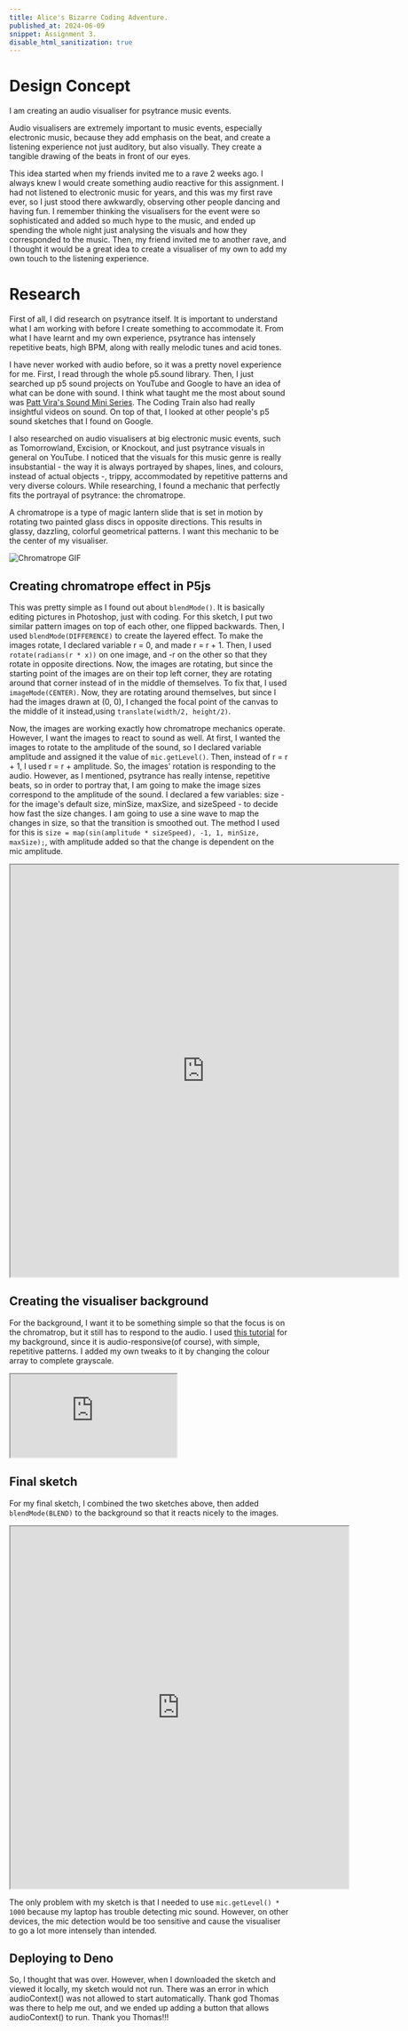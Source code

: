 ```yaml
---
title: Alice's Bizarre Coding Adventure.
published_at: 2024-06-09
snippet: Assignment 3.
disable_html_sanitization: true
---
```


# Design Concept

I am creating an audio visualiser for psytrance music events.

Audio visualisers are extremely important to music events, especially electronic music, because they add emphasis on the beat, and create a listening experience not just auditory, but also visually. They create a tangible drawing of the beats in front of our eyes.

This idea started when my friends invited me to a rave 2 weeks ago. I always knew I would create something audio reactive for this assignment. I had not listened to electronic music for years, and this was my first rave ever, so I just stood there awkwardly, observing other people dancing and having fun. I remember thinking the visualisers for the event were so sophisticated and added so much hype to the music, and ended up spending the whole night just analysing the visuals and how they corresponded to the music. Then, my friend invited me to another rave, and I thought it would be a great idea to create a visualiser of my own to add my own touch to the listening experience.

# Research

First of all, I did research on psytrance itself. It is important to understand what I am working with before I create something to accommodate it. From what I have learnt and my own experience, psytrance has intensely repetitive beats, high BPM, along with really melodic tunes and acid tones. 

I have never worked with audio before, so it was a pretty novel experience for me. First, I read through the whole p5.sound library. Then, I just searched up p5 sound projects on YouTube and Google to have an idea of what can be done with sound. I think what taught me the most about sound was [Patt Vira's Sound Mini Series](https://www.youtube.com/playlist?list=PL0beHPVMklwjNRGtN74Mp6JCub4Dd_y5w). The Coding Train also had really insightful videos on sound. On top of that, I looked at other people's p5 sound sketches that I found on Google. 

I also researched on audio visualisers at big electronic music events, such as Tomorrowland, Excision, or Knockout, and just psytrance visuals in general on YouTube. I noticed that the visuals for this music genre is really insubstantial - the way it is always portrayed by shapes, lines, and colours, instead of actual objects -, trippy, accommodated by repetitive patterns and very diverse colours. While researching, I found a mechanic that perfectly fits the portrayal of psytrance: the chromatrope.

A chromatrope is a type of magic lantern slide that is set in motion by rotating two painted glass discs in opposite directions. This results in glassy, dazzling, colorful geometrical patterns. I want this mechanic to be the center of my visualiser.

![Chromatrope GIF](https://www.luikerwaal.com/bewegend/chr_draaiend.gif)

## Creating chromatrope effect in P5js

This was pretty simple as I found out about `blendMode()`. It is basically editing pictures in Photoshop, just with coding. For this sketch, I put two similar pattern images on top of each other, one flipped backwards. Then, I used `blendMode(DIFFERENCE)` to create the layered effect. To make the images rotate, I declared variable r = 0, and made r = r + 1. Then, I used `rotate(radians(r * x))` on one image, and -r on the other so that they rotate in opposite directions. Now, the images are rotating, but since the starting point of the images are on their top left corner, they are rotating around that corner instead of in the middle of themselves. To fix that, I used `imageMode(CENTER)`. Now, they are rotating around themselves, but since I had the images drawn at (0, 0), I changed the focal point of the canvas to the middle of it instead,using `translate(width/2, height/2)`.

Now, the images are working exactly how chromatrope mechanics operate. However, I want the images to react to sound as well. At first, I wanted the images to rotate to the amplitude of the sound, so I declared variable amplitude and assigned it the value of `mic.getLevel()`. Then, instead of r = r + 1, I used r = r + amplitude. So, the images' rotation is responding to the audio. However, as I mentioned, psytrance has really intense, repetitive beats, so in order to portray that, I am going to make the image sizes correspond to the amplitude of the sound. I declared a few variables: size - for the image's default size, minSize, maxSize, and sizeSpeed - to decide how fast the size changes. I am going to use a sine wave to map the changes in size, so that the transition is smoothed out. The method I used for this is `size = map(sin(amplitude * sizeSpeed), -1, 1, minSize, maxSize);`, with amplitude added so that the change is dependent on the mic amplitude.

<iframe style="width: 700px; height: 742px; overflow: hidden;" scrolling="no" src="https://editor.p5js.org/sturrpzzzzz/full/KF-29r49P"></iframe>

## Creating the visualiser background

For the background, I want it to be something simple so that the focus is on the chromatrop, but it still has to respond to the audio. I used [this tutorial](https://www.youtube.com/watch?v=x_aGtSZMEUA) for my background, since it is audio-responsive(of course), with simple, repetitive patterns. I added my own tweaks to it by changing the colour array to complete grayscale.

<iframe src="https://editor.p5js.org/sturrpzzzzz/full/gGYbzrK-0"></iframe>

## Final sketch

For my final sketch, I combined the two sketches above, then added `blendMode(BLEND)` to the background so that it reacts nicely to the images. 

<iframe style="width: 610px; height: 652px; overflow: hidden;" scrolling="no" src="https://editor.p5js.org/sturrpzzzzz/full/RC7ZLfBT0"></iframe>

The only problem with my sketch is that I needed to use `mic.getLevel() * 1000` because my laptop has trouble detecting mic sound. However, on other devices, the mic detection would be too sensitive and cause the visualiser to go a lot more intensely than intended.

## Deploying to Deno

So, I thought that was over. However, when I downloaded the sketch and viewed it locally, my sketch would not run. There was an error in which audioContext() was not allowed to start automatically. Thank god Thomas was there to help me out, and we ended up adding a button that allows audioContext() to run. Thank you Thomas!!!






